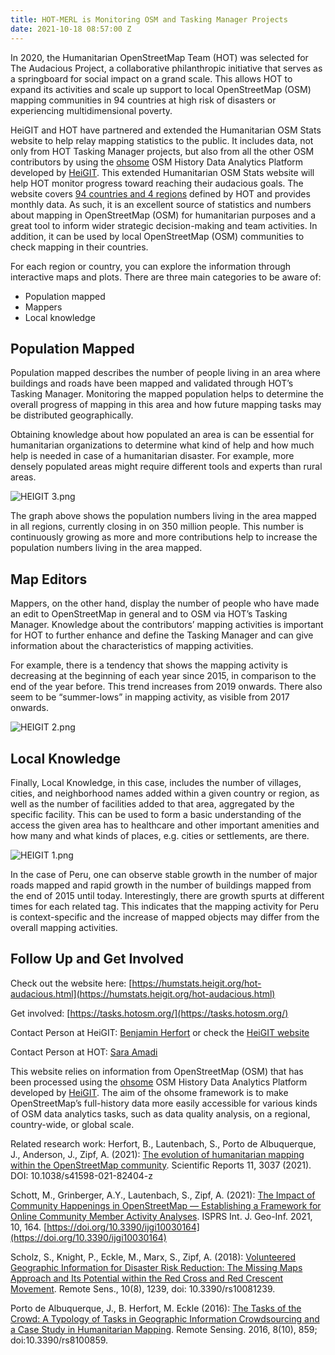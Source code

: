 ```yaml
---
title: HOT-MERL is Monitoring OSM and Tasking Manager Projects
date: 2021-10-18 08:57:00 Z
---
```


In 2020, the Humanitarian OpenStreetMap Team (HOT) was selected for The Audacious Project, a collaborative philanthropic initiative that serves as a springboard for social impact on a grand scale. This allows HOT to expand its activities and scale up support to local OpenStreetMap (OSM) mapping communities in 94 countries at high risk of disasters or experiencing multidimensional poverty.

HeiGIT and HOT have partnered and extended the Humanitarian OSM Stats website to help relay mapping statistics to the public. It includes data, not only from HOT Tasking Manager projects, but also from all the other OSM contributors by using the [ohsome](https://heigit.org/big-spatial-data-analytics-en/ohsome/) OSM History Data Analytics Platform developed by [HeiGIT](https://heigit.org/). This extended Humanitarian OSM Stats website will help HOT monitor progress toward reaching their audacious goals. The website covers [94 countries and 4 regions](https://www.hotosm.org/updates/four-regions-five-years-94-countries-one-billion-people/) defined by HOT and provides monthly data. As such, it is an excellent source of statistics and numbers about mapping in OpenStreetMap (OSM) for humanitarian purposes and a great tool to inform wider strategic decision-making and team activities. In addition, it can be used by local OpenStreetMap (OSM) communities to check mapping in their countries.

For each region or country, you can explore the information through interactive maps and plots. There are three main categories to be aware of:
* Population mapped
* Mappers
* Local knowledge

## Population Mapped
Population mapped describes the number of people living in an area where buildings and roads have been mapped and validated through HOT’s Tasking Manager. Monitoring the mapped population helps to determine the overall progress of mapping in this area and how future mapping tasks may be distributed geographically.

Obtaining knowledge about how populated an area is can be essential for humanitarian organizations to determine what kind of help and how much help is needed in case of a humanitarian disaster. For example, more densely populated areas might require different tools and experts than rural areas.

![HEIGIT 3.png](/uploads/HEIGIT%203.png)

The graph above shows the population numbers living in the area mapped in all regions, currently closing in on 350 million people. This number is continuously growing as more and more contributions help to increase the population numbers living in the area mapped.

## Map Editors
Mappers, on the other hand, display the number of people who have made an edit to OpenStreetMap in general and to OSM via HOT’s Tasking Manager. Knowledge about the contributors’ mapping activities is important for HOT to further enhance and define the Tasking Manager and can give information about the characteristics of mapping activities.

For example, there is a tendency that shows the mapping activity is decreasing at the beginning of each year since 2015, in comparison to the end of the year before. This trend increases from 2019 onwards. There also seem to be “summer-lows” in mapping activity, as visible from 2017 onwards.

![HEIGIT 2.png](/uploads/HEIGIT%202.png)

## Local Knowledge
Finally, Local Knowledge, in this case, includes the number of villages, cities, and neighborhood names added within a given country or region, as well as the number of facilities added to that area, aggregated by the specific facility.
This can be used to form a basic understanding of the access the given area has to healthcare and other important amenities and how many and what kinds of places, e.g. cities or settlements, are there.

![HEIGIT 1.png](/uploads/HEIGIT%201.png)

In the case of Peru, one can observe stable growth in the number of major roads mapped and rapid growth in the number of buildings mapped from the end of 2015 until today. Interestingly, there are growth spurts at different times for each related tag. This indicates that the mapping activity for Peru is context-specific and the increase of mapped objects may differ from the overall mapping activities.

## Follow Up and Get Involved

Check out the website here: [https://humstats.heigit.org/hot-audacious.html](https://humstats.heigit.org/hot-audacious.html)

Get involved: [https://tasks.hotosm.org/](https://tasks.hotosm.org/)

Contact Person at HeiGIT: [Benjamin Herfort](mailto:benjamin.herfort@heigit.org) or check the [HeiGIT website](https://heigit.org/contact/)

Contact Person at HOT: [Sara Amadi](mailto:sara.amadi@hotosm.org)

This website relies on information from OpenStreetMap (OSM) that has been processed using the [ohsome](https://ohsome.org) OSM History Data Analytics Platform developed by [HeiGIT](https://heigit.org/). The aim of the ohsome framework is to make OpenStreetMap’s full-history data more easily accessible for various kinds of OSM data analytics tasks, such as data quality analysis, on a regional, country-wide, or global scale. 

Related research work:
Herfort, B., Lautenbach, S., Porto de Albuquerque, J., Anderson, J., Zipf, A. (2021): [The evolution of humanitarian mapping within the OpenStreetMap community](https://www.nature.com/articles/s41598-021-82404-z). Scientific Reports 11, 3037 (2021). DOI: 10.1038/s41598-021-82404-z 

Schott, M., Grinberger, A.Y., Lautenbach, S., Zipf, A. (2021): [The Impact of Community Happenings in OpenStreetMap — Establishing a Framework for Online Community Member Activity Analyses](https://www.mdpi.com/2220-9964/10/3/164). ISPRS Int. J. Geo-Inf. 2021, 10, 164. [https://doi.org/10.3390/ijgi10030164](https://doi.org/10.3390/ijgi10030164) 

Scholz, S., Knight, P., Eckle, M., Marx, S., Zipf, A. (2018): [Volunteered Geographic Information for Disaster Risk Reduction: The Missing Maps Approach and Its Potential within the Red Cross and Red Crescent Movement](http://www.mdpi.com/2072-4292/10/8/1239). Remote Sens., 10(8), 1239, doi: 10.3390/rs10081239. 

Porto de Albuquerque, J., B. Herfort, M. Eckle (2016): [The Tasks of the Crowd: A Typology of Tasks in Geographic Information Crowdsourcing and a Case Study in Humanitarian Mapping](http://www.mdpi.com/2072-4292/8/10/859/). Remote Sensing. 2016, 8(10), 859; doi:10.3390/rs8100859. 
